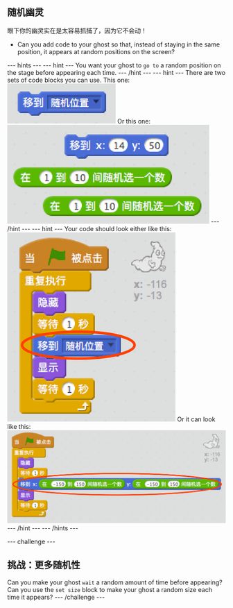 ## 随机幽灵

眼下你的幽灵实在是太容易抓捕了，因为它不会动！

+ Can you add code to your ghost so that, instead of staying in the same position, it appears at random positions on the screen?

\--- hints \--- \--- hint \--- You want your ghost to `go to` a random position on the stage before appearing each time. \--- /hint \--- \--- hint \--- There are two sets of code blocks you can use. This one: ![screenshot](images/ghost-random-blocks-1.png) Or this one: ![screenshot](images/ghost-random-blocks-2.png) \--- /hint \--- \--- hint \--- Your code should look either like this: ![screenshot](images/ghost-random-code-1.png) Or it can look like this: ![screenshot](images/ghost-random-code-2.png) \--- /hint \--- \--- /hints \---

\--- challenge \---

## 挑战：更多随机性

Can you make your ghost `wait` a random amount of time before appearing? Can you use the `set size` block to make your ghost a random size each time it appears? \--- /challenge \---